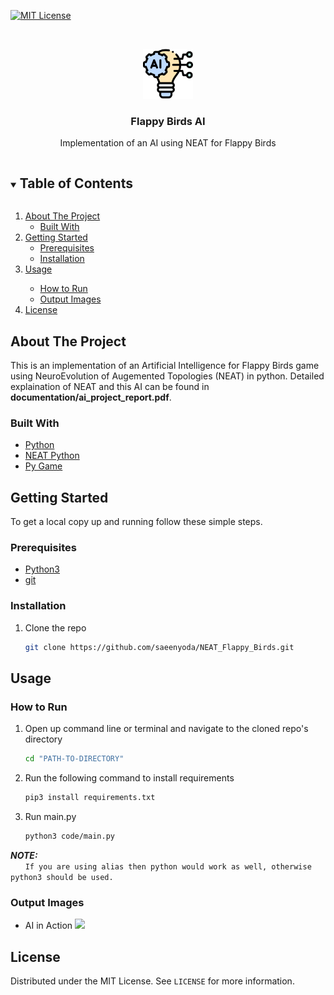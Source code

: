 [![MIT License][license-shield]][license-url]

<!-- PROJECT LOGO -->
<br />
<p align="center">
  <a href="https://github.com/github_username/repo_name">
    <img src="images/logo.png" alt="Logo" width="80" height="80">
  </a>

  <h3 align="center">Flappy Birds AI</h3>

  <p align="center">
  Implementation of an AI using NEAT for Flappy Birds
  </p>
</p>



<!-- TABLE OF CONTENTS -->
<details open="open">
  <summary><h2 style="display: inline-block">Table of Contents</h2></summary>
  <ol>
    <li>
      <a href="#about-the-project">About The Project</a>
      <ul>
        <li><a href="#built-with">Built With</a></li>
      </ul>
    </li>
    <li>
      <a href="#getting-started">Getting Started</a>
      <ul>
        <li><a href="#prerequisites">Prerequisites</a></li>
        <li><a href="#installation">Installation</a></li>
      </ul>
    </li>
    <li><a href="#usage">Usage</a></li>
    <ul>
        <li><a href="#how-to-run">How to Run</a></li>
        <li><a href="#output-images">Output Images</a></li>
      </ul>
    <li><a href="#license">License</a></li>
  </ol>
</details>

<!-- ABOUT THE PROJECT -->
## About The Project

This is an implementation of an Artificial Intelligence for Flappy Birds game using NeuroEvolution of Augemented Topologies (NEAT) in python. Detailed explaination of NEAT and this AI can be found in **documentation/ai_project_report.pdf**.


### Built With

* [Python](https://www.python.org/)
* [NEAT Python](https://neat-python.readthedocs.io/en/latest/)
* [Py Game](https://www.pygame.org/)



<!-- GETTING STARTED -->
## Getting Started

To get a local copy up and running follow these simple steps.

### Prerequisites

* [Python3](https://www.python.org/downloads/)
* [git](https://git-scm.com)

### Installation

1. Clone the repo
   ```sh
   git clone https://github.com/saeenyoda/NEAT_Flappy_Birds.git
   ```


<!-- USAGE EXAMPLES -->
## Usage

### How to Run
1. Open up command line or terminal and navigate to the cloned repo's directory
   ```sh
   cd "PATH-TO-DIRECTORY"
   ```
2. Run the following command to install requirements
   ```sh
   pip3 install requirements.txt
   ```
3. Run main.py
   ```sh
   python3 code/main.py
   ```

***NOTE:***  
   &nbsp;&nbsp;&nbsp;&nbsp;&nbsp;&nbsp;`If you are using alias then python would work as well, otherwise python3 should be used.`

### Output Images
* AI in Action
  <img src="images/out_1.png">
  
  
<!-- LICENSE -->
## License

Distributed under the MIT License. See `LICENSE` for more information.


<!-- MARKDOWN LINKS & IMAGES -->
<!-- https://www.markdownguide.org/basic-syntax/#reference-style-links -->
[license-shield]: https://img.shields.io/github/license/saeenyoda/Inverted_Indexing?label=license&style=for-the-badge
[license-url]: https://github.com/saeenyoda/Inverted_Indexing/blob/master/LICENSE
